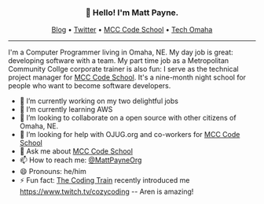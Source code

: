 <h3 align="center">👋 Hello! I'm Matt Payne.</h3>

<p align="center">
  <a href="https://MattPayne.org">Blog</a> •
  <a href="https://twitter.com/MattPayneOrg">Twitter</a> •
  <a href="https://mccneb.edu/CodeSchool">MCC Code School</a> •
  <a href="https://techomaha.com/">Tech Omaha</a>
</p>

---

I'm a Computer Programmer living in Omaha, NE.  My day job is great: developing software with a team.  My part time job as a Metropolitan Community Collge corporate trainer is also fun: I serve as the technical project manager for [MCC Code School](https://mccneb.edu/CodeSchool.aspx).  It's a nine-month night school for people who want to become software developers.   


- 🔭 I’m currently working on my two delightful jobs
- 🌱 I’m currently learning AWS
- 👯 I’m looking to collaborate on a open source with other citizens of Omaha, NE.
- 🤔 I’m looking for help with OJUG.org and co-workers for [MCC Code School](https://mccneb.edu/CodeSchool.aspx)
- 💬 Ask me about [MCC Code School](https://mccneb.edu/CodeSchool.aspx)
- 📫 How to reach me: <a href="https://twitter.com/MattPayneOrg">@MattPayneOrg</a> 
- 😄 Pronouns: he/him
- ⚡ Fun fact: [The Coding Train](https://www.youtube.com/watch?v=cEGMAu2CMRc) recently introduced me https://www.twitch.tv/cozycoding -- Aren is amazing!


